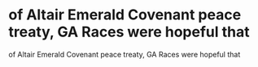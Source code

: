 # of Altair Emerald Covenant peace treaty, GA Races were hopeful that

of Altair Emerald Covenant peace treaty, GA Races were hopeful that